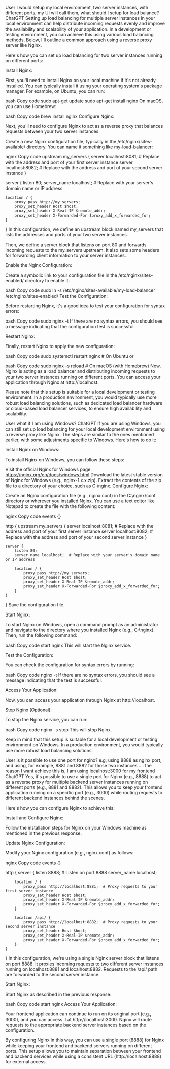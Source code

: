 User
I would setup my local environment, two server instances, with different ports, my UI will call them, what should I setup for load balance?
ChatGPT
Setting up load balancing for multiple server instances in your local environment can help distribute incoming requests evenly and improve the availability and scalability of your application. In a development or testing environment, you can achieve this using various load balancing methods. Below, I'll outline a common approach using a reverse proxy server like Nginx.

Here's how you can set up load balancing for two server instances running on different ports:

Install Nginx:

First, you'll need to install Nginx on your local machine if it's not already installed. You can typically install it using your operating system's package manager. For example, on Ubuntu, you can run:

bash
Copy code
sudo apt-get update
sudo apt-get install nginx
On macOS, you can use Homebrew:

bash
Copy code
brew install nginx
Configure Nginx:

Next, you'll need to configure Nginx to act as a reverse proxy that balances requests between your two server instances.

Create a new Nginx configuration file, typically in the /etc/nginx/sites-available/ directory. You can name it something like my-load-balancer:

nginx
Copy code
upstream my_servers {
server localhost:8081; # Replace with the address and port of your first server instance
server localhost:8082; # Replace with the address and port of your second server instance
}

server {
listen 80;
server_name localhost; # Replace with your server's domain name or IP address

    location / {
        proxy_pass http://my_servers;
        proxy_set_header Host $host;
        proxy_set_header X-Real-IP $remote_addr;
        proxy_set_header X-Forwarded-For $proxy_add_x_forwarded_for;
    }

}
In this configuration, we define an upstream block named my_servers that lists the addresses and ports of your two server instances.

Then, we define a server block that listens on port 80 and forwards incoming requests to the my_servers upstream. It also sets some headers for forwarding client information to your server instances.

Enable the Nginx Configuration:

Create a symbolic link to your configuration file in the /etc/nginx/sites-enabled/ directory to enable it:

bash
Copy code
sudo ln -s /etc/nginx/sites-available/my-load-balancer /etc/nginx/sites-enabled/
Test the Configuration:

Before restarting Nginx, it's a good idea to test your configuration for syntax errors:

bash
Copy code
sudo nginx -t
If there are no syntax errors, you should see a message indicating that the configuration test is successful.

Restart Nginx:

Finally, restart Nginx to apply the new configuration:

bash
Copy code
sudo systemctl restart nginx # On Ubuntu
or

bash
Copy code
sudo nginx -s reload # On macOS (with Homebrew)
Now, Nginx is acting as a load balancer and distributing incoming requests to your two server instances running on different ports. You can access your application through Nginx at http://localhost.

Please note that this setup is suitable for a local development or testing environment. In a production environment, you would typically use more robust load balancing solutions, such as dedicated load balancer hardware or cloud-based load balancer services, to ensure high availability and scalability.

User
what if I am using Windows?
ChatGPT
If you are using Windows, you can still set up load balancing for your local development environment using a reverse proxy like Nginx. The steps are similar to the ones mentioned earlier, with some adjustments specific to Windows. Here's how to do it:

Install Nginx on Windows:

To install Nginx on Windows, you can follow these steps:

Visit the official Nginx for Windows page: https://nginx.org/en/docs/windows.html
Download the latest stable version of Nginx for Windows (e.g., nginx-1.x.x.zip).
Extract the contents of the zip file to a directory of your choice, such as C:\nginx.
Configure Nginx:

Create an Nginx configuration file (e.g., nginx.conf) in the C:\nginx\conf directory or wherever you installed Nginx. You can use a text editor like Notepad to create the file with the following content:

nginx
Copy code
events {}

http {
upstream my_servers {
server localhost:8081; # Replace with the address and port of your first server instance
server localhost:8082; # Replace with the address and port of your second server instance
}

    server {
        listen 80;
        server_name localhost;  # Replace with your server's domain name or IP address

        location / {
            proxy_pass http://my_servers;
            proxy_set_header Host $host;
            proxy_set_header X-Real-IP $remote_addr;
            proxy_set_header X-Forwarded-For $proxy_add_x_forwarded_for;
        }
    }

}
Save the configuration file.

Start Nginx:

To start Nginx on Windows, open a command prompt as an administrator and navigate to the directory where you installed Nginx (e.g., C:\nginx). Then, run the following command:

bash
Copy code
start nginx
This will start the Nginx service.

Test the Configuration:

You can check the configuration for syntax errors by running:

bash
Copy code
nginx -t
If there are no syntax errors, you should see a message indicating that the test is successful.

Access Your Application:

Now, you can access your application through Nginx at http://localhost.

Stop Nginx (Optional):

To stop the Nginx service, you can run:

bash
Copy code
nginx -s stop
This will stop Nginx.

Keep in mind that this setup is suitable for a local development or testing environment on Windows. In a production environment, you would typically use more robust load balancing solutions.

User
is it possible to use one port for nginx? e.g, using 8888 as nginx port, and using, for example, 8881 and 8882 for those two instances .... the reason I want achieve this is, I am using localhost:3000 for my frontend
ChatGPT
Yes, it's possible to use a single port for Nginx (e.g., 8888) to act as a reverse proxy for multiple backend server instances running on different ports (e.g., 8881 and 8882). This allows you to keep your frontend application running on a specific port (e.g., 3000) while routing requests to different backend instances behind the scenes.

Here's how you can configure Nginx to achieve this:

Install and Configure Nginx:

Follow the installation steps for Nginx on your Windows machine as mentioned in the previous response.

Update Nginx Configuration:

Modify your Nginx configuration (e.g., nginx.conf) as follows:

nginx
Copy code
events {}

http {
server {
listen 8888; # Listen on port 8888
server_name localhost;

        location / {
            proxy_pass http://localhost:8881;  # Proxy requests to your first server instance
            proxy_set_header Host $host;
            proxy_set_header X-Real-IP $remote_addr;
            proxy_set_header X-Forwarded-For $proxy_add_x_forwarded_for;
        }

        location /api/ {
            proxy_pass http://localhost:8882;  # Proxy requests to your second server instance
            proxy_set_header Host $host;
            proxy_set_header X-Real-IP $remote_addr;
            proxy_set_header X-Forwarded-For $proxy_add_x_forwarded_for;
        }
    }

}
In this configuration, we're using a single Nginx server block that listens on port 8888. It proxies incoming requests to two different server instances running on localhost:8881 and localhost:8882. Requests to the /api/ path are forwarded to the second server instance.

Start Nginx:

Start Nginx as described in the previous response:

bash
Copy code
start nginx
Access Your Application:

Your frontend application can continue to run on its original port (e.g., 3000), and you can access it at http://localhost:3000. Nginx will route requests to the appropriate backend server instances based on the configuration.

By configuring Nginx in this way, you can use a single port (8888) for Nginx while keeping your frontend and backend servers running on different ports. This setup allows you to maintain separation between your frontend and backend services while using a consistent URL (http://localhost:8888) for external access.
